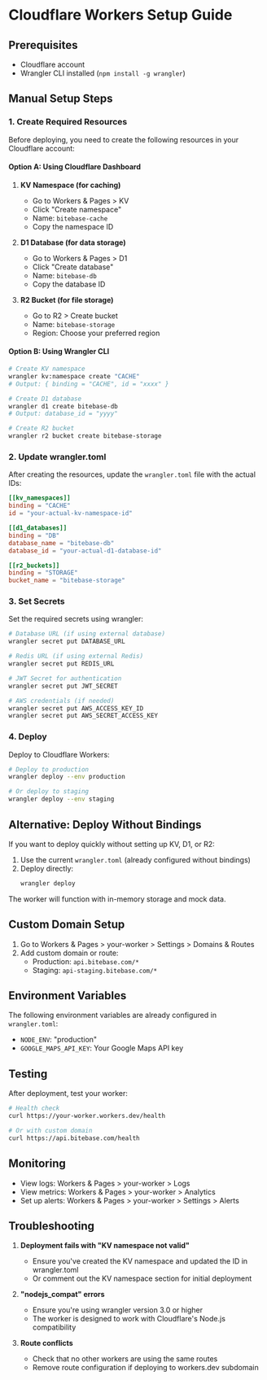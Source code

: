 # Cloudflare Workers Setup Guide

## Prerequisites
- Cloudflare account
- Wrangler CLI installed (`npm install -g wrangler`)

## Manual Setup Steps

### 1. Create Required Resources

Before deploying, you need to create the following resources in your Cloudflare account:

#### Option A: Using Cloudflare Dashboard

1. **KV Namespace (for caching)**
   - Go to Workers & Pages > KV
   - Click "Create namespace"
   - Name: `bitebase-cache`
   - Copy the namespace ID

2. **D1 Database (for data storage)**
   - Go to Workers & Pages > D1
   - Click "Create database"
   - Name: `bitebase-db`
   - Copy the database ID

3. **R2 Bucket (for file storage)**
   - Go to R2 > Create bucket
   - Name: `bitebase-storage`
   - Region: Choose your preferred region

#### Option B: Using Wrangler CLI

```bash
# Create KV namespace
wrangler kv:namespace create "CACHE"
# Output: { binding = "CACHE", id = "xxxx" }

# Create D1 database
wrangler d1 create bitebase-db
# Output: database_id = "yyyy"

# Create R2 bucket
wrangler r2 bucket create bitebase-storage
```

### 2. Update wrangler.toml

After creating the resources, update the `wrangler.toml` file with the actual IDs:

```toml
[[kv_namespaces]]
binding = "CACHE"
id = "your-actual-kv-namespace-id"

[[d1_databases]]
binding = "DB"
database_name = "bitebase-db"
database_id = "your-actual-d1-database-id"

[[r2_buckets]]
binding = "STORAGE"
bucket_name = "bitebase-storage"
```

### 3. Set Secrets

Set the required secrets using wrangler:

```bash
# Database URL (if using external database)
wrangler secret put DATABASE_URL

# Redis URL (if using external Redis)
wrangler secret put REDIS_URL

# JWT Secret for authentication
wrangler secret put JWT_SECRET

# AWS credentials (if needed)
wrangler secret put AWS_ACCESS_KEY_ID
wrangler secret put AWS_SECRET_ACCESS_KEY
```

### 4. Deploy

Deploy to Cloudflare Workers:

```bash
# Deploy to production
wrangler deploy --env production

# Or deploy to staging
wrangler deploy --env staging
```

## Alternative: Deploy Without Bindings

If you want to deploy quickly without setting up KV, D1, or R2:

1. Use the current `wrangler.toml` (already configured without bindings)
2. Deploy directly:
   ```bash
   wrangler deploy
   ```

The worker will function with in-memory storage and mock data.

## Custom Domain Setup

1. Go to Workers & Pages > your-worker > Settings > Domains & Routes
2. Add custom domain or route:
   - Production: `api.bitebase.com/*`
   - Staging: `api-staging.bitebase.com/*`

## Environment Variables

The following environment variables are already configured in `wrangler.toml`:
- `NODE_ENV`: "production"
- `GOOGLE_MAPS_API_KEY`: Your Google Maps API key

## Testing

After deployment, test your worker:

```bash
# Health check
curl https://your-worker.workers.dev/health

# Or with custom domain
curl https://api.bitebase.com/health
```

## Monitoring

- View logs: Workers & Pages > your-worker > Logs
- View metrics: Workers & Pages > your-worker > Analytics
- Set up alerts: Workers & Pages > your-worker > Settings > Alerts

## Troubleshooting

1. **Deployment fails with "KV namespace not valid"**
   - Ensure you've created the KV namespace and updated the ID in wrangler.toml
   - Or comment out the KV namespace section for initial deployment

2. **"nodejs_compat" errors**
   - Ensure you're using wrangler version 3.0 or higher
   - The worker is designed to work with Cloudflare's Node.js compatibility

3. **Route conflicts**
   - Check that no other workers are using the same routes
   - Remove route configuration if deploying to workers.dev subdomain